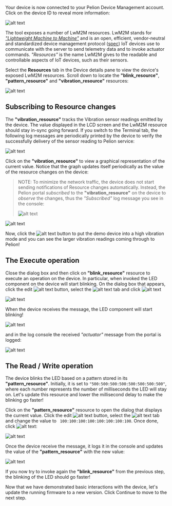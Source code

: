Your device is now connected to your Pelion Device Management account. Click on the device ID to reveal more information:

![alt text](https://i.ibb.co/NtzBDqW/portal-device-details.png "Pelion Virtual Demo")

The tool exposes a number of LwM2M resources. LwM2M stands for [_"Lightweight Machine to Machine"_](https://omaspecworks.org/what-is-oma-specworks/iot/lightweight-m2m-lwm2m/) and is an open, efficient, vendor-neutral and standardized device management protocol ([spec](http://www.openmobilealliance.org/release/LightweightM2M/V1_0_2-20180209-A/OMA-TS-LightweightM2M-V1_0_2-20180209-A.pdf)) IoT devices use to communicate with the server to send telemetry data and to invoke actuator commands. _"Resources"_ is the name LwM2M gives to the readable and controllable aspects of IoT devices, such as their sensors.

Select the **Resources** tab in the Device details pane to view the device's exposed LwM2M resources. Scroll down to locate the **"blink_resource"**, **"pattern_resource"** and **"vibration_resource"** resources:

![alt text](https://i.ibb.co/ZHJjpkr/portal-resources.png "Pelion Virtual Demo")

## Subscribing to Resource changes

The **"vibration_resource"** tracks the Vibration sensor readings emitted by the device. The value displayed in the LCD screen and the LwM2M resource should stay in-sync going forward. If you switch to the Terminal tab, the following log messages are periodically printed by the device to verify the successfully delivery of the sensor reading to Pelion service:

![alt text](https://i.ibb.co/1Z9Qk7H/portal-console-simulated.png "Console")

Click on the **"vibration_resource"** to view a graphical representation of the current value. Notice that the graph updates itself periodically as the value of the resource changes on the device:

> NOTE: To minimize the network traffic, the device does not start sending notifications of Resource changes automatically. Instead, the Pelion portal _subscribed_ to the **"vibration_resource"** on the device to _observe_ the changes, thus the _"Subscribed"_ log message you see in the console:
> 
>![alt text](https://i.ibb.co/6WrRGqR/portal-subscribed-log.png "Subscribe log")

![alt text](https://i.ibb.co/P9MrFr1/portal-vibration-graph.png "Button Count")

Now, click the ![alt text](https://i.ibb.co/m0fd8RT/shake-btn.png "Shake") button to put the demo device into a high vibration mode and you can see the larger vibration readings coming through to Pelion!

## The Execute operation

Close the dialog box and then click on **"blink_resource"** resource to execute an operation on the device. In particular, when invoked the LED component on the device will start blinking. On the dialog box that appears, click the edit ![alt text](https://i.ibb.co/Yhr1vDH/portal-edit.png "Edit") button, select the ![alt text](https://i.ibb.co/YchBzn5/portal-post.png "Post") tab and click ![alt text](https://i.ibb.co/42LHD2s/portal-send.png "Send")

![alt text](https://i.ibb.co/mXS0xGH/portal-execute-operation.png "Execute")

When the device receives the message, the LED component will start blinking!

![alt text](https://i.ibb.co/xMbvB0y/blinking-action.gif "Execute log")

and in the log console the received _"actuator"_ message from the portal is logged:

![alt text](https://i.ibb.co/93qc886/pelion-execute-log.png "Execute log")

## The Read / Write operation

The device blinks the LED based on a pattern stored in its **"pattern_resource"**. Initially, it is set to `"500:500:500:500:500:500:500:500"`, where each number represents the number of milliseconds the LED will stay on. Let's update this resource and lower the millisecond delay to make the blinking go faster!

Click on the **"pattern_resource"** resource to open the dialog that displays the current value. Click the edit ![alt text](https://i.ibb.co/Yhr1vDH/portal-edit.png "Edit") button, select the ![alt text](https://i.ibb.co/5rVrVv4/portal-put.png "Put") tab and change the value to `
100:100:100:100:100:100:100:100`. Once done, click ![alt text](https://i.ibb.co/42LHD2s/portal-send.png "Send"):

![alt text](https://i.ibb.co/VxPGGGy/portal-write-resource.png "Write")

Once the device receive the message, it logs it in the console and updates the value of the **"pattern_resource"** with the new value:

![alt text](https://i.ibb.co/JzNk522/portal-write-log.png "Write log")

If you now try to invoke again the **"blink_resource"** from the previous step, the blinking of the LED should go faster!

Now that we have demonstrated basic interactions with the device, let's update the running firmware to a new version. Click Continue to move to the next step.